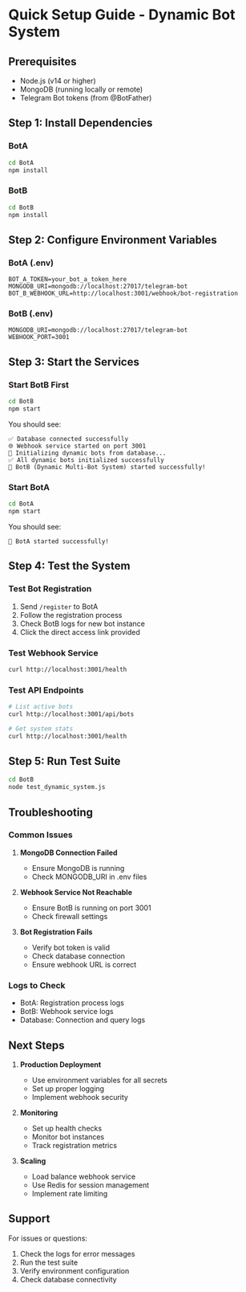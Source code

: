 # Quick Setup Guide - Dynamic Bot System

## Prerequisites

- Node.js (v14 or higher)
- MongoDB (running locally or remote)
- Telegram Bot tokens (from @BotFather)

## Step 1: Install Dependencies

### BotA
```bash
cd BotA
npm install
```

### BotB
```bash
cd BotB
npm install
```

## Step 2: Configure Environment Variables

### BotA (.env)
```env
BOT_A_TOKEN=your_bot_a_token_here
MONGODB_URI=mongodb://localhost:27017/telegram-bot
BOT_B_WEBHOOK_URL=http://localhost:3001/webhook/bot-registration
```

### BotB (.env)
```env
MONGODB_URI=mongodb://localhost:27017/telegram-bot
WEBHOOK_PORT=3001
```

## Step 3: Start the Services

### Start BotB First
```bash
cd BotB
npm start
```

You should see:
```
✅ Database connected successfully
🌐 Webhook service started on port 3001
🔄 Initializing dynamic bots from database...
✅ All dynamic bots initialized successfully
🤖 BotB (Dynamic Multi-Bot System) started successfully!
```

### Start BotA
```bash
cd BotA
npm start
```

You should see:
```
🤖 BotA started successfully!
```

## Step 4: Test the System

### Test Bot Registration
1. Send `/register` to BotA
2. Follow the registration process
3. Check BotB logs for new bot instance
4. Click the direct access link provided

### Test Webhook Service
```bash
curl http://localhost:3001/health
```

### Test API Endpoints
```bash
# List active bots
curl http://localhost:3001/api/bots

# Get system stats
curl http://localhost:3001/health
```

## Step 5: Run Test Suite

```bash
cd BotB
node test_dynamic_system.js
```

## Troubleshooting

### Common Issues

1. **MongoDB Connection Failed**
   - Ensure MongoDB is running
   - Check MONGODB_URI in .env files

2. **Webhook Service Not Reachable**
   - Ensure BotB is running on port 3001
   - Check firewall settings

3. **Bot Registration Fails**
   - Verify bot token is valid
   - Check database connection
   - Ensure webhook URL is correct

### Logs to Check

- BotA: Registration process logs
- BotB: Webhook service logs
- Database: Connection and query logs

## Next Steps

1. **Production Deployment**
   - Use environment variables for all secrets
   - Set up proper logging
   - Implement webhook security

2. **Monitoring**
   - Set up health checks
   - Monitor bot instances
   - Track registration metrics

3. **Scaling**
   - Load balance webhook service
   - Use Redis for session management
   - Implement rate limiting

## Support

For issues or questions:
1. Check the logs for error messages
2. Run the test suite
3. Verify environment configuration
4. Check database connectivity 